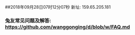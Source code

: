 ##2018年09月28日07时12分07秒 新址: 159.65.205.181
### 兔友常见问题及解答: https://github.com/wanggonging/d/blob/w/FAQ.md
